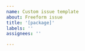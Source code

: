 ```yaml
---
name: Custom issue template
about: Freeform issue
title: '[package]'
labels: ''
assignees: ''

---
```



